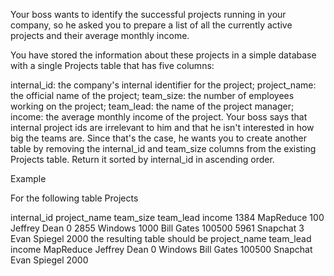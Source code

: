 Your boss wants to identify the successful projects running in your company, so he asked you to prepare a list of all the currently active projects and their average monthly income.

You have stored the information about these projects in a simple database with a single Projects table that has five columns:

internal_id: the company's internal identifier for the project;
project_name: the official name of the project;
team_size: the number of employees working on the project;
team_lead: the name of the project manager;
income: the average monthly income of the project.
Your boss says that internal project ids are irrelevant to him and that he isn't interested in how big the teams are. Since that's the case, he wants you to create another table by removing the internal_id and team_size columns from the existing Projects table. Return it sorted by internal_id in ascending order.

Example

For the following table Projects

internal_id	project_name	team_size	team_lead	income
1384	MapReduce	100	Jeffrey Dean	0
2855	Windows	1000	Bill Gates	100500
5961	Snapchat	3	Evan Spiegel	2000
the resulting table should be
project_name	team_lead	income
MapReduce	Jeffrey Dean	0
Windows	Bill Gates	100500
Snapchat	Evan Spiegel	2000